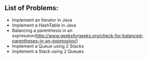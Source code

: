 List of Problems:
-----------------

- Implement an Iterator in Java
- Implement a HashTable in Java
- Balancing a parenthesis in an expression(http://www.geeksforgeeks.org/check-for-balanced-parentheses-in-an-expression/)
- Implement a Queue using 2 Stacks
- Implement a Stack using 2 Queues
